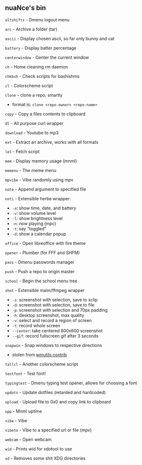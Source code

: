 ## nuaNce's bin

`altshiftx` - Dmenu logout menu

`arc` - Archive a folder (tar)

`ascii` - Display chosen ascii, so far only bunny and cat

`battery` - Display batter percentage

`centerwindow` - Center the current window

`ch` - Home cleaning rm daemon

`chkbsh` - Check scripts for bashishms

`cl` - Colorscheme script

`clone` - clone a repo, smartly
  - format is: `clone <repo-owner> <repo-name>`

`copy` - Copy a files contents to clipboard

`dl` - All purpose curl wrapper

`download` - Youtube to mp3

`ext` - Extract an archive, works with all formats

`lel` - Fetch script

`mem` - Display memory usage (mnml)

`memenu` - The meme menu

`mpvibe` - Vibe randomly using mpv

`note` - Append argument to specified file

`noti` - Extensible herbe wrapper:
  - `-a`: show time, date, and battery
  - `-v`: show volume level
  - `-l`: show brightness level
  - `-n`: now playing (mpc)
  - `-t`: say "toggled"
  - `-d`: show a calendar popup

`office` - Open libreoffice with fire theme

`opener` - Plumber (for FFF and SHFM)

`pass` - Dmenu passwords manager

`push` - Push a repo to origin master

`school` - Begin the school menu tree

`shot` - Extensible maim/ffmpeg wrapper
  - `-s`: screenshot with selection, save to xclip
  - `-d`: screenshot with selection, save to file
  - `-p`: screenshot with selection and 70px padding
  - `-h`: desktop screenshot, max quality
  - `-v`: select and record a region of screen
  - `-t`: record whole screen
  - `--center`: take centered 800x600 screenshot
  - `--gif`: record fullscreen gif after 3 seconds


`snapwin` - Snap windows to respective directions
  - stolen from [wmutils contrib](https://github.com/wmutils/contrib)

`tallcl` - Another colorscheme script

`testfont` - Test font!

`typingtest` - Dmenu typing test opener, allows for choosing a font

`updots` - Update dotfiles (retarded and hardcoded)

`upload` - Upload file to 0x0 and copy link to clipboard

`upp` - Mnml uptime

`vibe` - Vibe

`vibeto` - Vibe to a specified url or file (mpv)

`webcam` - Open webcam

`wid` - Prints wid for xdotool to use

`xd` - Removes some shit XDG directories
